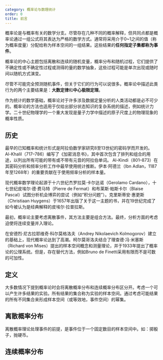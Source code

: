 ```yaml
---
category: 概率论与数理统计
order: 0
title: 前言
---
```


概率论是与概率有关的数学分支。尽管存在几种不同的概率解释，但共同点都是概率论通过一组公式将其表达为严格的数学方式。通常将采用介于0~1之间的值（称为概率度量）分配给称为样本空间的一组结果。这些结果的**任何指定子集都称为事件**。

概率论的中心主题包括离散和连续的随机变量，概率分布和随机过程，它们提供了不确定性或不确定性过程或测得的量的数学抽象，这些过程可能是单次出现或随时间以随机方式演变。

尽管不可能完全预测随机事件，但关于它们的行为可以说很多。概率论中描述此类行为的两个主要结果是：**大数定律**和**中心极限定理**。

作为统计的数学基础，概率论对于许多涉及数据定量分析的人类活动都是必不可少的。概率论的方法也适用于仅给出部分状态知识的复杂系统的描述，例如统计力学。二十世纪物理学的一个重大发现是量子力学中描述的原子尺度上的物理现象的概率性质。

## 历史

最早的已知概率和统计形式是阿拉伯数学家研究8至13世纪的密码学而开发的。 Al-Khalil（717–786）编写了《加密消息书》，其中首次包含了排列和组合的用途，以列出所有可能的带有或不带有元音的阿拉伯单词。 Al-Kindi（801–873）在其密码分析和频率分析工作中最早使用统计推断。伊本·阿德兰（Ibn Adlan，1187年至1268年）的重要贡献在于使用频率分析的样本量。

现代概率数学理论起源于十六世纪杰罗拉莫·卡尔达诺（Gerolamo Cardano），十七世纪皮埃尔·德·费马特（Pierre de Fermat）和布莱斯·帕斯卡尔（Blaise Pascal）试图分析机会博弈的尝试（例如“积分问题”）。克里斯蒂安·惠更斯（Christiaan Huygens）于1657年出版了关于这一主题的书，并在19世纪完成了如今被认为是经典解释的皮埃尔·拉普拉斯。

最初，概率论主要考虑离散事件，其方法主要是组合方法。最终，分析方面的考虑迫使将连续变量并入理论。

在安德烈·尼古拉耶维奇·科尔莫格洛夫（Andrey Nikolaevich Kolmogorov）建立的基础上，现代概率论达到了高潮。柯尔莫哥洛夫结合了理查德·冯·米塞斯（Richard von Mises）提出的样本空间概念和测量理论，并于1933年提出了概率论的公理系统。但是，存在替代方法，例如Br​​uno de Finetti采用有限而不是可数的可加性。

## 定义

大多数情况下提到概率论时会将离散概率分布和连续概率分布区分开。考虑一个可以产生许多结果的实验​​。所有结果的集合称为实验的样本空间。通过考虑可能结果的所有不同集合来形成样本空间（或等效地，事件空间）的幂集。

## 离散概率分布

离散概率理论处理事件的前提，是事件位于一个固定数目的样本空间中。如：掷骰子，抛硬币。

## 连续概率分布

